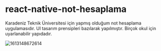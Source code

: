 # react-native-not-hesaplama
Karadeniz Teknik Üniversitesi için yapmış olduğum not hesaplama uygulamasıdır. UI tasarım prensipleri bazılarak yapılmıştır. Birçok okul için uyarlanabilir yapıdadır.

![1613148672614](https://user-images.githubusercontent.com/50481841/107818005-f5fdde00-6d87-11eb-9506-1e1b3b5e5cf2.jpg)
